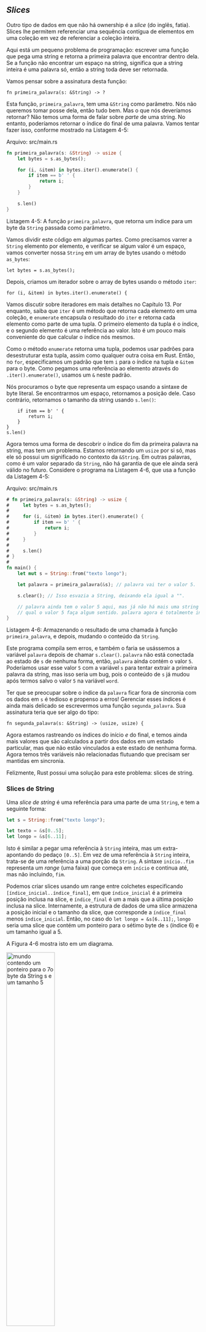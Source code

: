 ## _Slices_

Outro tipo de dados em que não há ownership é a *slice* (do inglês, fatia).
Slices lhe permitem referenciar uma sequência contígua de elementos em uma
coleção em vez de referenciar a coleção inteira.

Aqui está um pequeno problema de programação: escrever uma função que pega uma
string e retorna a primeira palavra que encontrar dentro dela. Se a função não
encontrar um espaço na string, significa que a string inteira é uma palavra só,
então a string toda deve ser retornada.

Vamos pensar sobre a assinatura desta função:

```rust,ignore
fn primeira_palavra(s: &String) -> ?
```

Esta função, `primeira_palavra`, tem uma `&String` como parâmetro. Nós não
queremos tomar posse dela, então tudo bem. Mas o que nós deveríamos retornar?
Não temos uma forma de falar sobre *parte* de uma string. No entanto, poderíamos
retornar o índice do final de uma palavra. Vamos tentar fazer isso, conforme
mostrado na Listagem 4-5:

<span class="filename">Arquivo: src/main.rs</span>

```rust
fn primeira_palavra(s: &String) -> usize {
    let bytes = s.as_bytes();

    for (i, &item) in bytes.iter().enumerate() {
        if item == b' ' {
            return i;
        }
    }

    s.len()
}
```

<span class="caption">Listagem 4-5: A função `primeira_palavra`, que retorna um
índice para um byte da `String` passada como parâmetro.</span>

Vamos dividir este código em algumas partes. Como precisamos varrer a `String`
elemento por elemento, e verificar se algum valor é um espaço, vamos converter
nossa `String` em um array de bytes usando o método `as_bytes`:

```rust,ignore
let bytes = s.as_bytes();
```

Depois, criamos um iterador sobre o array de bytes usando o método `iter`:

```rust,ignore
for (i, &item) in bytes.iter().enumerate() {
```

Vamos discutir sobre iteradores em mais detalhes no Capítulo 13. Por enquanto,
saiba que `iter` é um método que retorna cada elemento em uma coleção, e
`enumerate` encapsula o resultado do `iter` e retorna cada elemento como parte
de uma tupla. O primeiro elemento da tupla é o índice, e o segundo elemento é
uma referência ao valor. Isto é um pouco mais conveniente do que calcular o
índice nós mesmos.

Como o método `enumerate` retorna uma tupla, podemos usar padrões para
desestruturar esta tupla, assim como qualquer outra coisa em Rust. Então, no
`for`, especificamos um padrão que tem `i` para o índice na tupla e `&item` para
o byte. Como pegamos uma referência ao elemento através do
`.iter().enumerate()`, usamos um `&` neste padrão.

Nós procuramos o byte que representa um espaço usando a sintaxe de byte literal.
Se encontrarmos um espaço, retornamos a posição dele. Caso contrário, retornamos
o tamanho da string usando `s.len()`:

```rust,ignore
    if item == b' ' {
        return i;
    }
}
s.len()
```

Agora temos uma forma de descobrir o índice do fim da primeira palavra na
string, mas tem um problema. Estamos retornando um `usize` por si só, mas ele só
possui um significado no contexto da `&String`. Em outras palavras, como é um
valor separado da `String`, não há garantia de que ele ainda será válido no
futuro. Considere o programa na Listagem 4-6, que usa a função da Listagem 4-5:

<span class="filename">Arquivo: src/main.rs</span>

```rust
# fn primeira_palavra(s: &String) -> usize {
#     let bytes = s.as_bytes();
#
#     for (i, &item) in bytes.iter().enumerate() {
#         if item == b' ' {
#             return i;
#         }
#     }
#
#     s.len()
# }
#
fn main() {
    let mut s = String::from("texto longo");

    let palavra = primeira_palavra(&s); // palavra vai ter o valor 5.

    s.clear(); // Isso esvazia a String, deixando ela igual a "".

    // palavra ainda tem o valor 5 aqui, mas já não há mais uma string para a
    // qual o valor 5 faça algum sentido. palavra agora é totalmente inválida!
}
```

<span class="caption">Listagem 4-6: Armazenando o resultado de uma chamada à
função `primeira_palavra`, e depois, mudando o conteúdo da `String`.</span>

Este programa compila sem erros, e também o faria se usássemos a variável
`palavra` depois de chamar `s.clear()`. `palavra` não está conectada ao estado
de `s` de nenhuma forma, então, `palavra` ainda contém o valor `5`. Poderíamos
usar esse valor `5` com a variável `s` para tentar extrair a primeira palavra da
string, mas isso seria um bug, pois o conteúdo de `s` já mudou após termos salvo
o valor `5` na variável `word`.

Ter que se preocupar sobre o índice da `palavra` ficar fora de sincronia com os
dados em `s` é tedioso e propenso a erros! Gerenciar esses índices é ainda mais
delicado se escrevermos uma função `segunda_palavra`. Sua assinatura teria que
ser algo do tipo:

```rust,ignore
fn segunda_palavra(s: &String) -> (usize, usize) {
```

Agora estamos rastreando os índices do início *e* do final, e temos ainda mais
valores que são calculados a partir dos dados em um estado particular, mas que
não estão vinculados a este estado de nenhuma forma. Agora temos três variáveis
não relacionadas flutuando que precisam ser mantidas em sincronia.

Felizmente, Rust possui uma solução para este problema: slices de string.

### Slices de String

Uma *slice de string* é uma referência para uma parte de uma `String`, e tem a
seguinte forma:

```rust
let s = String::from("texto longo");

let texto = &s[0..5];
let longo = &s[6..11];
```

Isto é similar a pegar uma referência à `String` inteira, mas um extra-apontando 
do pedaço `[0..5]`. Em vez de uma referência à `String` inteira, trata-se de 
uma referência a uma porção da `String`. A sintaxe `início..fim` representa um 
_range_ (uma faixa) que começa em `início` e continua até, mas não incluindo, 
`fim`.

Podemos criar slices usando um range entre colchetes especificando
`[índice_inicial..índice_final]`, em que `índice_inicial` é a primeira posição
inclusa na slice, e `índice_final` é um a mais que a última posição inclusa na
slice. Internamente, a estrutura de dados de uma slice armazena a posição
inicial e o tamanho da slice, que corresponde a `índice_final` menos
`índice_inicial`. Então, no caso do `let longo = &s[6..11];`, `longo` seria uma
slice que contém um ponteiro para o sétimo byte de `s` (índice 6) e um tamanho
igual a 5.

A Figura 4-6 mostra isto em um diagrama.

<img alt="mundo contendo um ponteiro para o 7o byte da String s e um tamanho 5" src="img/trpl04-06.svg" class="center" style="width: 50%;" />

<span class="caption">Figura 4-6: Slice referente a uma parte de uma
`String`</span>

Com a sintaxe de range do Rust (`..`), se você quiser começar com o primeiro
elemento (índice zero), você pode omitir o valor antes dos dois pontos. Em
outras palavras, estas formas são equivalentes:

```rust
let s = String::from("texto");

let slice = &s[0..2];
let slice = &s[..2];
```

Da mesma forma, se a sua slice inclui o último byte da `String`, você pode
omitir o último número. Isso significa que as seguintes formas são equivalentes:

```rust
let s = String::from("texto");

let tamanho = s.len();

let slice = &s[3..tamanho];
let slice = &s[3..];
```

Você também pode omitir ambos os valores para pegar uma slice da string inteira.
Logo, essas duas formas são equivalentes:

```rust
let s = String::from("texto");

let tamanho = s.len();

let slice = &s[0..tamanho];
let slice = &s[..];
```

> Nota: Os índices do range de uma slice de string devem coincidir com os
> limites entre caracteres UTF-8 válidos. Se você tentar criar uma slice de
> string no meio de um caractere que tenha mais de um byte, seu programa vai
> terminar com erro. Para introduzir slices de string, estamos utilizando
> apenas caracteres ASCII nesta seção; uma discussão mais detalhada sobre
> manipulação de caracteres UTF-8 será feita na seção "Strings" do Capítulo 8.

Com toda essa informação em mente, vamos reescrever a função `primeira_palavra`
para retornar uma slice. O tipo que representa "slice de string" é escrito como
`&str`:

<span class="filename">Arquivo: src/main.rs</span>

```rust
fn primeira_palavra(s: &String) -> &str {
    let bytes = s.as_bytes();

    for (i, &item) in bytes.iter().enumerate() {
        if item == b' ' {
            return &s[0..i];
        }
    }

    &s[..]
}
```

Pegamos o índice para o fim da palavra da mesma forma como fizemos na Listagem
4-5, buscando a primeira ocorrência de um espaço. Quando o encontramos,
retornamos uma slice de string usando o início da string e o índice do espaço
como índices inicial e final, respectivamente.

Agora, quando chamamos `primeira_palavra`, pegamos de volta um único valor que
está vinculado à string. O valor é composto de uma referência para o ponto
inicial da slice e o número de elementos que ela contém.

Retornar uma slice também funcionaria para uma função `segunda_palavra`:

```rust,ignore
fn segunda_palavra(s: &String) -> &str {
```

Agora, temos uma API bem direta que é bem mais difícil de bagunçar, uma vez que
o compilador vai se certificar que as referências dentro da `String`
permanecerão válidas. Lembra do bug do programa na Listagem 4-6, quando
obtivemos o índice para o fim da primeira palavra mas depois limpamos a string,
invalidando o índice obtido? Aquele código era logicamente incorreto, mas não
mostrava nenhum erro imediato. Os problemas apareceriam mais tarde quando
tentássemos usar o índice da primeira palavra com uma string que foi esvaziada.
Slices tornam esse bug impossível de acontecer e nos permitem saber que temos um
problema no código muito mais cedo. Na versão usando slice, a função
`primeira_palavra` vai lançar um erro em tempo de compilação:

<span class="filename">Arquivo: src/main.rs</span>

```rust,ignore
fn main() {
    let mut s = String::from("texto longo");

    let palavra = primeira_palavra(&s);

    s.clear(); // Erro!
}
```

Aqui está o erro:

```text
error[E0502]: cannot borrow `s` as mutable because it is also borrowed as immutable
 --> src/main.rs:6:5
  |
4 |     let palavra = primeira_palavra(&s);
  |                                     - immutable borrow occurs here
5 |
6 |     s.clear(); // Erro!
  |     ^ mutable borrow occurs here
7 | }
  | - immutable borrow ends here
```

Voltando às regras de borrowing, lembre-se que, se temos uma referência imutável
para algum valor, não podemos também obter uma referência mutável do mesmo. Como
`clear` precisa truncar a `String`, esse método tenta obter uma referência
mutável, e acaba falhando. O Rust não só tornou nossa API mais fácil de usar,
como também eliminou uma classe inteira de erros em tempo de compilação!

#### Strings Literais São Slices

Lembre-se de que falamos sobre strings literais serem armazenadas dentro do
binário. Agora que conhecemos slices, podemos entender strings literais
adequadamente:

```rust
let s = "Olá, mundo!";
```

O tipo de `s` aqui é `&str`: é uma slice apontando para aquele ponto específico
do binário. Também é por isso que strings literais são imutáveis; `&str` é uma
referência imutável.

#### Slices de Strings como Parâmetros

Saber que você pode obter slices de literais e `String`s nos levam a mais um
aprimoramento da função `primeira_palavra`, e aqui está sua assinatura:

```rust,ignore
fn primeira_palavra(s: &String) -> &str {
```

Um Rustáceo mais experiente escreveria esta função conforme a seguir, permitindo
utilizar a mesma função com `String`s e `&str`s:

```rust,ignore
fn primeira_palavra(s: &str) -> &str {
```

Se temos uma slice de string, podemos passá-la diretamente. Se temos uma
`String`, podemos passar uma slice da `String` inteira. Definir uma função que
recebe uma slice em vez de uma referência para uma String deixa nossa API mais
genérica e útil sem perder nenhuma funcionalidade:

<span class="filename">Arquivo: src/main.rs</span>

```rust
# fn primeira_palavra(s: &str) -> &str {
#     let bytes = s.as_bytes();
#
#     for (i, &item) in bytes.iter().enumerate() {
#         if item == b' ' {
#             return &s[0..i];
#         }
#     }
#
#     &s[..]
# }
fn main() {
    let minha_string = String::from("texto longo");

    // primeira_palavra funciona com slices de `String`s
    let palavra = primeira_palavra(&minha_string[..]);

    let minha_string_literal = "texto longo";

    // primeira_palavra funciona com strings literais
    let palavra = primeira_palavra(&minha_string_literal[..]);

	// uma vez que strings literais *são* slices de strings,
	// isso também funciona, sem nem usar sintaxe de slice!
    let palavra = primeira_palavra(minha_string_literal);
}
```

### Outras Slices

Slices de string, como você pode imaginar, são específicas de strings. Mas há
também um tipo de slice mais genérico. Considere esta array:

```rust
let a = [1, 2, 3, 4, 5];
```

Assim como às vezes queremos nos referir a uma parte de uma string, podemos
também querer nos referir a uma parte de uma array, e faríamos isso da seguinte
forma:

```rust
let a = [1, 2, 3, 4, 5];

let slice = &a[1..3];
```

Essa slice tem o tipo `&[i32]`. Ela funciona da mesma forma que as slices de
string, armazenando uma referência para o primeiro elemento e um tamanho. Você
vai usar esse tipo de slice para todos os tipos de coleções. Vamos discutir
essas coleções em mais detalhe quando falarmos sobre vetores no Capítulo 8.

## Resumo

Os conceitos de ownership, borrowing, e slices são o que garante a segurança de
memória dos programas em Rust em tempo de compilação. A linguagem Rust lhe dá
controle sobre o uso da memória, assim como outras linguagens de programação de
sistemas, mas como o dono dos dados limpa automaticamente a memória quando ele
sai de escopo, você não tem que escrever e debugar código extra para ter esse
controle.

O ownership afeta o funcionamento de várias outras partes do Rust, por isso
vamos falar um pouco mais sobre esses conceitos neste livro daqui para a frente.
Vamos seguir para o próximo capítulo e ver como agrupar dados em uma `struct`.
